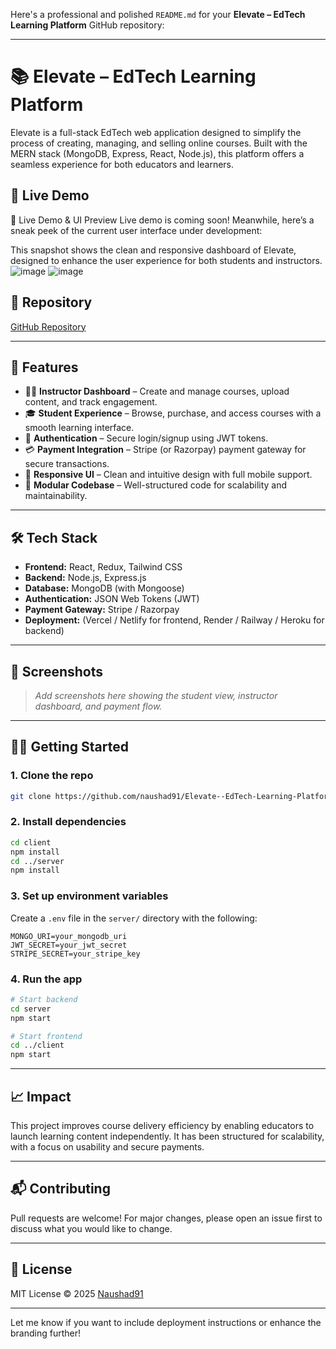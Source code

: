 Here's a professional and polished `README.md` for your **Elevate – EdTech Learning Platform** GitHub repository:

---

# 📚 Elevate – EdTech Learning Platform

Elevate is a full-stack EdTech web application designed to simplify the process of creating, managing, and selling online courses. Built with the MERN stack (MongoDB, Express, React, Node.js), this platform offers a seamless experience for both educators and learners.

## 🚀 Live Demo

🚀 Live Demo & UI Preview
Live demo is coming soon! Meanwhile, here’s a sneak peek of the current user interface under development:


This snapshot shows the clean and responsive dashboard of Elevate, designed to enhance the user experience for both students and instructors.
![image](https://github.com/user-attachments/assets/5eeeff36-5850-44ed-af24-2ca34b0f71e9)
![image](https://github.com/user-attachments/assets/f4bbd387-6735-40e4-a0ba-d122bfd111f4)



## 🔗 Repository

[GitHub Repository](https://github.com/naushad91/Elevate--EdTech-Learning-Platform)

---

## 🎯 Features

* 👨‍🏫 **Instructor Dashboard** – Create and manage courses, upload content, and track engagement.
* 🎓 **Student Experience** – Browse, purchase, and access courses with a smooth learning interface.
* 🔐 **Authentication** – Secure login/signup using JWT tokens.
* 💳 **Payment Integration** – Stripe (or Razorpay) payment gateway for secure transactions.
* 🧩 **Responsive UI** – Clean and intuitive design with full mobile support.
* 🧪 **Modular Codebase** – Well-structured code for scalability and maintainability.

---

## 🛠️ Tech Stack

* **Frontend:** React, Redux, Tailwind CSS
* **Backend:** Node.js, Express.js
* **Database:** MongoDB (with Mongoose)
* **Authentication:** JSON Web Tokens (JWT)
* **Payment Gateway:** Stripe / Razorpay
* **Deployment:** (Vercel / Netlify for frontend, Render / Railway / Heroku for backend)

---

## 📸 Screenshots

> *Add screenshots here showing the student view, instructor dashboard, and payment flow.*

---

## 🧑‍💻 Getting Started

### 1. Clone the repo

```bash
git clone https://github.com/naushad91/Elevate--EdTech-Learning-Platform.git
```

### 2. Install dependencies

```bash
cd client
npm install
cd ../server
npm install
```

### 3. Set up environment variables

Create a `.env` file in the `server/` directory with the following:

```env
MONGO_URI=your_mongodb_uri
JWT_SECRET=your_jwt_secret
STRIPE_SECRET=your_stripe_key
```

### 4. Run the app

```bash
# Start backend
cd server
npm start

# Start frontend
cd ../client
npm start
```

---

## 📈 Impact

This project improves course delivery efficiency by enabling educators to launch learning content independently. It has been structured for scalability, with a focus on usability and secure payments.

---

## 📬 Contributing

Pull requests are welcome! For major changes, please open an issue first to discuss what you would like to change.

---

## 📄 License

MIT License © 2025 [Naushad91](https://github.com/naushad91)

---

Let me know if you want to include deployment instructions or enhance the branding further!
